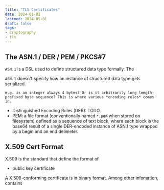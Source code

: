 ```yaml
---
title: "TLS Certificates"
date: 2024-01-01
lastmod: 2024-05-01
draft: false
tags:
- cryptography
- tls
---
```


## The ASN.1 / DER / PEM / PKCS#7

`ASN.1` is a DSL used to define structured data type formally. The 

`ASN.1` doesn't specify how an instance of structured data type gets serialized.

    e.g. is an integer always 4 bytes? Or is it arbitrarily long length-prefixed byte sequence? This is where various *encoding rules* comes in.

  - Distinguished Encoding Rules (DER): TODO
- PEM: a file format (conventionally named `*.pem` when stored on filesystem) defined as a sequence of text block, where each block is the base64 result of a single DER-encoded instance of ASN.1 type wrapped by a begin and an end delimeter.

<!-- ## PKCS#7: TODO -->

## X.509 Cert Format 

X.509 is the standard that define the format of
- public key certificate
<!-- -  -->

A X.509-conforming certificate is in binary format. Among other infomation, contains
